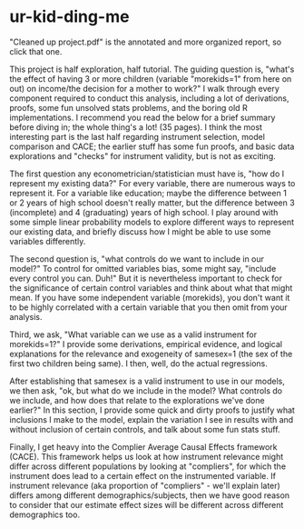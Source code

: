 # ur-kid-ding-me

"Cleaned up project.pdf" is the annotated and more organized report, so click that one.

This project is half exploration, half tutorial. The guiding question is, "what's the effect of having 3 or more children (variable "morekids=1" from here on out) on income/the decision for a mother to work?" I walk through every component required to conduct this analysis, including a lot of derivations, proofs, some fun unsolved stats problems, and the boring old R implementations. I recommend you read the below for a brief summary before diving in; the whole thing's a lot! (35 pages). I think the most interesting part is the last half regarding instrument selection, model comparison and CACE; the earlier stuff has some fun proofs, and basic data explorations and "checks" for instrument validity, but is not as exciting. 

The first question any econometrician/statistician must have is, "how do I represent my existing data?" For every variable, there are numerous ways to represent it. For a variable like education; maybe the difference between 1 or 2 years of high school doesn't really matter, but the difference between 3 (incomplete) and 4 (graduating) years of high school. I play around with some simple linear probability models to explore different ways to represent our existing data, and briefly discuss how I might be able to use some variables differently.

The second question is, "what controls do we want to include in our model?" To control for omitted variables bias, some might say, "include every control you can. Duh!" But it is nevertheless important to check for the significance of certain control variables and think about what that might mean. If you have some independent variable (morekids), you don't want it to be highly correlated with a certain variable that you then omit from your analysis. 

Third, we ask, "What variable can we use as a valid instrument for morekids=1?" I provide some derivations, empirical evidence, and logical explanations for the relevance and exogeneity of samesex=1 (the sex of the first two children being same). I then, well, do the actual regressions.

After establishing that samesex is a valid instrument to use in our models, we then ask, "ok, but what do we include in the model? What controls do we include, and how does that relate to the explorations we've done earlier?" In this section, I provide some quick and dirty proofs to justify what inclusions I make to the model, explain the variation I see in results with and without inclusion of certain controls, and talk about some fun stats stuff.

Finally, I get heavy into the Complier Average Causal Effects framework (CACE). This framework helps us look at how instrument relevance might differ across different populations by looking at "compliers", for which the instrument does lead to a certain effect on the instrumented variable. If instrument relevance (aka proportion of "compliers" - we'll explain later) differs among different demographics/subjects, then we have good reason to consider that our estimate effect sizes will be different across different demographics too.



